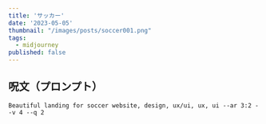 ```yaml
---
title: 'サッカー'
date: '2023-05-05'
thumbnail: "/images/posts/soccer001.png"
tags:
  - midjourney
published: false
---
```


## 呪文（プロンプト）
```
Beautiful landing for soccer website, design, ux/ui, ux, ui --ar 3:2 --v 4 --q 2
```